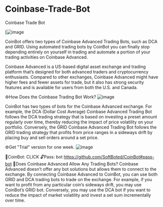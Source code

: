 # Coinbase-Trade-Bot
Coinbase Trade Bot

[![image](https://github.com/CoinTradeFree/Coinbase-Trade/assets/148001632/3358ee5a-f099-4001-bc1d-9591c0d15c92)




CoinBot offers two types of Coinbase Advanced Trading Bots, such as DCA and GRID. Using automated trading bots by CoinBot you can finally stop depending entirely on yourself in trading and automate a portion of your trading activities on Coinbase Advanced.

Coinbase Advanced is a US-based digital asset exchange and trading platform that’s designed for both advanced traders and cryptocurrency enthusiasts. Compared to other exchanges, Coinbase Advanced might have higher fees and fewer assets for trade, but it also has strong security features and is available for users from both the U.S. and Canada.

⚙️How Does the Coinbase Trading Bot Work?
![image](https://github.com/CoinTradeFree/Coinbase-Trade/assets/148001632/7970b403-2821-4395-bb5c-560471557328)


CoinBot has two types of bots for the Coinbase Advanced exchange. For example, the DCA (Dollar Cost Average) Coinbase Advanced Trading Bot follows the DCA trading strategy that is based on investing a preset amount regularly over time, thereby reducing the impact of price volatility on your portfolio. Conversely, the GRID Coinbase Advanced Trading Bot follows the GRID trading strategy that profits from price ranges in a sideways drift by placing buy and sell orders around a set price.

⚙️Get "Trial" version for one week.
![image](https://github.com/CoinTradeFree/Coinbase-Trade/assets/148001632/ecf94d69-baf3-4e07-adfa-3ae95b417874)


📁CoinBot: CLICK
🔓Pass: bot https://github.com/SoftBoted/CoinBot#pass-bot
🤔Does Coinbase Advanced Allow Any Trading Bots?
Coinbase Advanced doesn’t offer any bot solutions but allows them to connect to the exchange. By connecting Coinbase Advanced to CoinBot, you can use both GRID and DCA trading bots to trade on the exchange. For example, if you want to profit from any particular coin’s sideways drift, you may use CoinBot’s GRID bot. Conversely, you may use the DCA bot if you want to reduce the impact of market volatility and invest a set sum incrementally over time.
